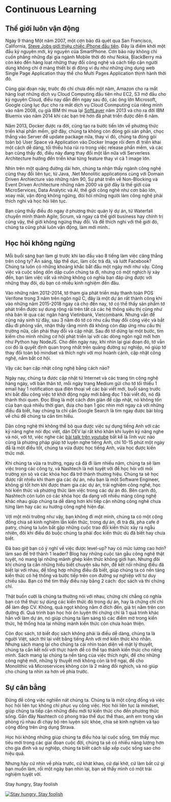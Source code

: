 # Continuous Learning

## Thế giới luôn vận động

Ngày 9 tháng Một năm 2007, một cơn bão đã quét qua San Francisco, California, [Steve Jobs giới thiệu chiếc iPhone đầu tiên](https://www.youtube.com/watch?v=x7qPAY9JqE4). 
Đây là điểm khởi một đầu kỷ nguyên mới, kỷ nguyên của SmartPhone. Cơn bão này không chỉ cuốn phăng những đại gia ngành Mobile thời đó như Nokia, BlackBerry mà còn kéo đến hàng loạt những thay đổi công nghệ và cách tiếp cận người dùng không chỉ ở mảng thiết bị di động ví dụ như những ứng dụng web Single Page Application thay thế cho Multi Pages Application thịnh hành thời đó. 

Cũng giai đoạn này, trước đó chỉ chưa đến một năm, Amazon cho ra mắt hàng loạt những dịch vụ Cloud Computing đầu tiên như EC2, S3 mở đầu cho kỷ nguyên Cloud, điều nay dẫn đến ngay sau đó, các ông lớn Microsoft, Google cũng lục đục cho ra mắt dịch vụ Cloud Conmputing của riêng mình vào năm 2008, cụ già IBM thì mua lại [SoftLayer](https://en.wikipedia.org/wiki/IBM_Cloud) năm 2013 và cho ra đời IBM Bluemix vào năm 2014 khi các bạn trẻ hơn đã phát triển được đến 6 năm. 

Năm 2013, Docker được ra đời, cũng tạo ra bước tiến lớn về phương thức triển khai phần mềm, giờ đây, chúng ta không còn đóng gói sản phần, chọc thẳng vào Server để update package nữa, thay vì đó, chúng ta đóng gói toàn bộ User Space và Application vào Docker Image rồi đem đi triển khai một cách dễ dàng, tối thiểu hóa rủi ro trong việc release phần mềm, và các bạn cũng thấy đó, điều này đang thay đổi một lần nữa với Serverless Architecture hướng đến triển khai từng feature thay vì cả 1 image lớn. 

Nhìn trên một quãng đường dài hơn, chúng ta nhận thấy ngành công nghệ cũng thay đổi liên tục, từ Java, .Net Monolitic applications cùng với Domain Driven Archiecture vào những năm 90, Sự phát triển về Non-Blocking và Event Driven Architecture những năm 2000 và giờ đây là thế giới của MicroServices, Data Analytic và AI, thế giới công nghê như cơn bão lớn, xoay mãi, vận động không ngừng, đòi hỏi những người làm công nghệ phải thích nghi và học hỏi liên tục. 

Bạn cũng thấy điều đó ngay ở phương thức quản lý dự án, từ Waterfall chuyển mình thành Agile, Scrum, và ngay cả thế giới business hay chính trị cũng vậy, thế giới không ngừng thay đổi. Và để thích nghi với thế giới đó, chúng ta cũng phải luôn vận động, làm mới mình.. 

## Học hỏi không ngừng 

Mỗi buổi sáng bạn làm gì trước khi lao đầu vào 8 tiếng làm việc căng thẳng trên công ty? Ăn sáng, tập thể dục, làm cốc trà đá, và lướt Facebook?
Chúng ta luôn có những khoảng khắc bắt đầu một ngày mới như vậy. Công việc và cuộc sống dồn dập cuốn chúng ta đi, nhưng có một nghịch lý xảy đến, bạn làm việc vất vả những không có nghĩa bạn đáp ứng được với những thay đôi, dù bạn có nhiều kinh nghiệm đến đâu. 

Vào những năm 2012-2014, tớ tham gia phát triển máy thanh toán POS Verifone trong 3 năm trên ngôn ngữ C, đây là một dự án rất thành công khi vào những năm 2015-2018 ngay cả cho đến nay, tớ có thể thấy sản phẩm tớ phát triển được sự dung rộng rãi trên tất cả các hệ thống siêu thị cũng như nhà bán lẻ qua các ngân hàng Vietinbank, Vietcombank. Nhưng vấn để cũng nảy sinh từ đây, sau 3 năm đó tớ có nhu cầu thay đổi công việc và bắt đầu đi phỏng vấn, nhận thấy rằng mình đã không còn đáp ứng nhu cầu thị trường nữa, cần phải thay đổi và cập nhật. Sau đó tớ dừng lại một bước, tìm kiếm cho mình những cơ hội phát triển lại với các dòng ngôn ngữ mới hơn như Python hay NodeJS. Cho đến ngày nay, khi nhìn lại giai đoạn đó, tớ vẫn coi đó là quyết định quan trọng nhất trên quãng đường sự nghiệp, nó giúp tớ thay đổi toàn bộ mindset và thích nghi với mọi hoành cảnh, cập nhật công nghệ, nắm bắt cơ hội.

Vậy các bạn cập nhật công nghệ bằng cách nào? 

Ngày nay, chúng ta được cập nhật từ Internet và các trang tin công nghệ hàng ngày, với bản thân tớ, mỗi ngày trang Medium gửi cho tớ tối thiểu 1 email hay 1 notification qua điện thoại về các bài viết mới, buổi sáng trước khi bắt đầu công việc tớ khởi động ngày mới bằng đọc 1 bài viết đó, nó đã thành thói quen. Đọc Blog là một cách đơn giản để cập nhật, nó không tốn của bạn quá nhiều thời gian, đưa cho bạn 1 góc nhìn mới ngay cả với những điều đã biết, hay chúng ta chỉ cần Google Search là tìm ngay được bài blog về chủ đề chúng ta cần tìm hiểu. 

Dân công nghệ thì không thể bỏ qua được việc sự dụng tiếng Anh với các kỹ năng nghe nói đọc viết, dân DEV lại rất khó khăn khi luyện kỹ năng nghe và nói, với tớ, việc nghe các [bài talk trên youtube](https://www.youtube.com/playlist?list=PLcxN0fmKayxy_7V8Rnb-zsZzLvpcp0G8T) bất kể là lĩnh vực nào cũng là phương pháp giúp tớ luyện nghe tiếng Anh, chỉ 10-15 phút một ngày đẫ là một điều tốt, chúng ta vừa được học tiếng Anh, vừa học được kiến thức mới.

Khi chúng ta vừa ra trường, ngay cả đã đi làm nhiều năm, chúng ta sẽ làm việc trong các công ty, và Nashtech là nơi tuyệt với để học hỏi với môi trường xịn sò và các khóa học đã trở thành thương hiệu. Chúng ta sẽ học được rất nhiều khi tham gia các dự án, nếu bạn là một Software Engineer, không gì tốt hơn khi được tham gia các dự án, trải nghiệm công nghệ, học hỏi kiến thức và phương thức làm việc trong các dự án đó. Bên cạnh đó, Nashtech còn luôn có các khóa học đa dạng với nhiều mảng công nghệ khác nhau giúp chúng ta dễ dàng hơn khi tiếp cận những công nghê chưa từng làm hay các xu hướng công nghệ hiện đại. 

Với một môi trường như vậy, bạn không đi một mình, chúng ta có một cộng đồng chia sẽ kinh nghiệm lẫn kiến thức, trong dự án, đi trà đá, pha cafe ở patry, chúng ta luôn bắt gặp những cuộc trao đổi kiến thức xảy ra ngẫu nhiên, đôi khi điều đó buộc chúng ta phải đọc kiến thức dù đã biết hay chưa biết.

Đã bao giờ bạn có ý nghĩ về việc được level-up? hay có mức lương cao hơn? làm sao để trở thành 1 leader? Blog hay những cuộc tán gẫu công nghệ thật tuyệt, nó mang lại những mảnh ghép kiến thức không giới hạn. Nhưng đôi khi chúng ta cần những hiểu biết chuyên sâu hơn, để kết nối những điều đã biết lại với nhau, để tổng hợp những điều đã biết, giúp chúng ta có nền tảng kiến thức có hệ thống và bước tiếp trên con đường sự nghiệp với tư duy chiều sâu. Bạn có thể tìm thấy điều này bằng 2 cách: đọc sách và thi chứng chỉ. 

Thật buồn cười là chúng ta thường nói với nhau, chứng chỉ chẳng có nghĩa bạn có thể thực sự dùng các kiến thức đó trong dự án, hay là chứng chỉ chỉ để làm đẹp CV. Không, quả ngọt không nằm ở đích đến, giá trị nằm trên con đường đi. Quá trình bạn học hỏi ôn luyện thì chứng chỉ là 1 quá trình khác hẳn với làm dự án, nó giúp chúng ta làm sáng tỏ các điểm mờ trong kiến thức, hệ thống hóa lại những mảnh kiến thức còn chưa hoàn thiện.

Còn đọc sách, tớ biết đọc sách không phải là điều dễ dàng, chúng ta là người Việt, sách thì lại viết bằng tiếng Anh với mớ kiến thức khó nhằn. Nhưng sách mang lại cho chúng ta cái nhìn toàn diện về mặt lý thuyết, chúng ta cần kết nối với thực hành để có thể tạo thành kiến thức cho riêng mình. Sách mang lại chúng ta nền tàng của việc thích nghi, để cho những công nghệ mới, những lý thuyết mới không còn là trở ngại, để cho Monolithic và Microservices không còn là 2 mảng đối nghịch, và nó giúp cho chúng ta nhìn xa hơn về phía trước.

## Sự cân bằng

Đừng để công việc nghiền nát chúng ta. Chúng ta là một cộng đồng và việc học hỏi liên tục không chỉ phục vụ công việc. Học hỏi liên tục là mindset, giúp chúng ta tiếp cận những điều mới từ kiến thức cho đến phương thức sống. Gần đây Nashtech có phong trào thể dục thể thao, anh em trong văn phòng rủ nhau đi chạy bộ rèn luyện sức khỏe, chia sẻ kinh nghiệm và tạo cộng đồng trên ứng dụng Strava. 

Học hỏi không những giúp chúng ta điều hòa lại cuộc sống, tìm thấy mục tiêu mới trong các giai đoạn cuộc đời, chúng ta sẽ có nhiều năng lượng hơn cho gia đình và sự nghiệp, chúng ta biết cách sắp xếp cuộc sống sao cho hiệu quả.

Nhưng hãy cứ nhìn về phía trước, cứ khát khao, cứ dại khờ, cứ làm bất cứ gì bạn muốn làm, rồi một ngày bạn nhìn lại, bạn sẽ thấy mình có một trải nghiệm tuyệt vời.

Stay hungry, Stay foolish 


[![Stay hungry, Stay foolish](https://img.youtube.com/vi/UF8uR6Z6KLc/default.jpg)](https://youtu.be/UF8uR6Z6KLc)
